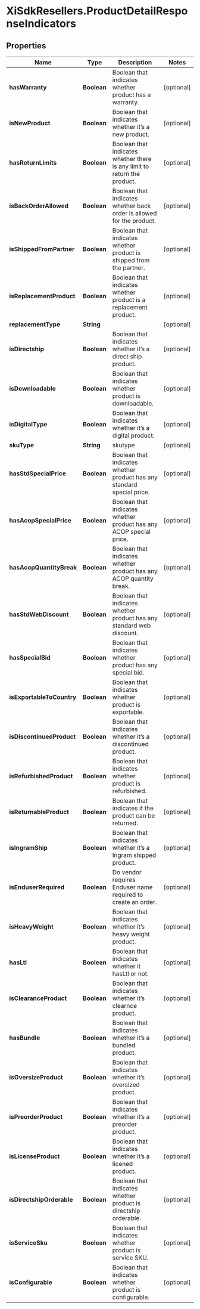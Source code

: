 # XiSdkResellers.ProductDetailResponseIndicators

## Properties

Name | Type | Description | Notes
------------ | ------------- | ------------- | -------------
**hasWarranty** | **Boolean** | Boolean that indicates whether product has a warranty. | [optional] 
**isNewProduct** | **Boolean** | Boolean that indicates whether it’s a new product.  | [optional] 
**hasReturnLimits** | **Boolean** | Boolean that indicates whether there is any limit to return the product. | [optional] 
**isBackOrderAllowed** | **Boolean** | Boolean that indicates whether back order is allowed for the product. | [optional] 
**isShippedFromPartner** | **Boolean** | Boolean that indicates whether product is shipped from the partner. | [optional] 
**isReplacementProduct** | **Boolean** | Boolean that indicates whether product is a replacement product. | [optional] 
**replacementType** | **String** |  | [optional] 
**isDirectship** | **Boolean** | Boolean that indicates whether it’s a direct ship product. | [optional] 
**isDownloadable** | **Boolean** | Boolean that indicates whether product is downloadable. | [optional] 
**isDigitalType** | **Boolean** | Boolean that indicates whether it’s a digital product.  | [optional] 
**skuType** | **String** | skutype | [optional] 
**hasStdSpecialPrice** | **Boolean** | Boolean that indicates whether product has any standard special price. | [optional] 
**hasAcopSpecialPrice** | **Boolean** | Boolean that indicates whether product has any ACOP special price. | [optional] 
**hasAcopQuantityBreak** | **Boolean** | Boolean that indicates whether product has any ACOP quantity break. | [optional] 
**hasStdWebDiscount** | **Boolean** | Boolean that indicates whether product has any standard web discount. | [optional] 
**hasSpecialBid** | **Boolean** | Boolean that indicates whether product has any special bid. | [optional] 
**isExportableToCountry** | **Boolean** | Boolean that indicates whether product is exportable. | [optional] 
**isDiscontinuedProduct** | **Boolean** | Boolean that indicates whether it’s a discontinued product. | [optional] 
**isRefurbishedProduct** | **Boolean** | Boolean that indicates whether product is refurbished. | [optional] 
**isReturnableProduct** | **Boolean** | Boolean that indicates if the product can be returned. | [optional] 
**isIngramShip** | **Boolean** | Boolean that indicates whether it’s a Ingram shipped product. | [optional] 
**isEnduserRequired** | **Boolean** | Do vendor requires Enduser name required to create an order. | [optional] 
**isHeavyWeight** | **Boolean** | Boolean that indicates whether it’s  heavy weight product. | [optional] 
**hasLtl** | **Boolean** | Boolean that indicates whether it hasLtl or not. | [optional] 
**isClearanceProduct** | **Boolean** | Boolean that indicates whether it’s clearnce product. | [optional] 
**hasBundle** | **Boolean** | Boolean that indicates whether it’s a bundled product. | [optional] 
**isOversizeProduct** | **Boolean** | Boolean that indicates whether it’s oversized product. | [optional] 
**isPreorderProduct** | **Boolean** | Boolean that indicates whether it’s a preorder product. | [optional] 
**isLicenseProduct** | **Boolean** | Boolean that indicates whether it’s a licened product. | [optional] 
**isDirectshipOrderable** | **Boolean** | Boolean that indicates whether product is directship orderable. | [optional] 
**isServiceSku** | **Boolean** | Boolean that indicates whether product is service SKU. | [optional] 
**isConfigurable** | **Boolean** | Boolean that indicates whether product is configurable. | [optional] 


